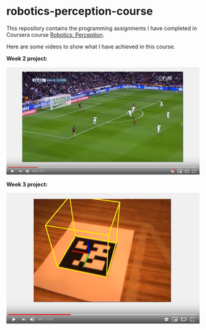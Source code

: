 # robotics-perception-course

This repository contains the programming assignments I have completed in Coursera course [Robotics: Perception](https://www.coursera.org/learn/robotics-perception). 

Here are some videos to show what I have achieved in this course.

**Week 2 project:**

[![Watch the video](https://github.com/LihaoWang1991/robotics-perception-course/blob/master/images/image1.PNG)](https://www.youtube.com/watch?v=pZhk4RjnB2c&feature=youtu.be)

**Week 3 project:**

[![Watch the video](https://github.com/LihaoWang1991/robotics-perception-course/blob/master/images/image2.PNG)](https://www.youtube.com/watch?v=V0wfnyKLT3E&feature=youtu.be)
